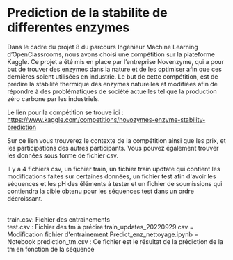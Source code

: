 # Prediction de la stabilite de differentes enzymes
Dans le cadre du projet 8 du parcours Ingénieur Machine Learning d’OpenClassrooms, nous avons choisi une compétition sur la plateforme Kaggle. Ce projet a été mis en place par l’entreprise Novenzyme, qui a pour but de trouver des enzymes dans la nature et de les optimiser afin que ces dernières soient utilisées en industrie. Le but de cette compétition, est de prédire la stabilité thermique des enzymes naturelles et modifiées afin de répondre à des problématiques de société actuelles tel que la production zéro carbone par les industriels. 

Le lien pour la compétition se trouve ici : https://www.kaggle.com/competitions/novozymes-enzyme-stability-prediction

Sur ce lien vous trouverez le contexte de la compétition ainsi que les prix, et les participations des autres participants. Vous pouvez également trouver les données sous forme de fichier csv. 

Il y a 4 fichiers csv, un fichier train, un fichier train updtate qui contient les modifications faites sur certaines données, un fichier test afin d'avoir les séquences et les pH des éléments à tester et un fichier de soumissions qui contiendra la cible obtenu pour les séquences test dans un ordre décroissant. 

<br/> train.csv: Fichier des entrainements<br/>
test.csv : Fichier des tm à prédire
train_updates_20220929.csv = Modification fichier d'entrainement 
Predict_enz_nettoyage.ipynb = Notebook
prediction_tm.csv : Ce fichier est le résultat de la prédiction de la tm en fonction de la séquence

